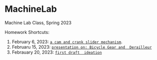 # MachineLab

Machine Lab Class, Spring 2023

Homework Shortcuts:

1. February 6, 2023: [`a cam and crank slider mechanism`](https://github.com/sashanksilwal/MachineLab/tree/main/6February).
2. Februaru 15, 2023: [`presentation on: Bicycle Gear and 
Derailleur`](https://github.com/sashanksilwal/MachineLab/tree/main/machinePresentation)
3. Febrauary 20, 2023: [`first draft 
ideation`](https://github.com/sashanksilwal/MachineLab/tree/20Feb-ideation-mechanism/20February)
